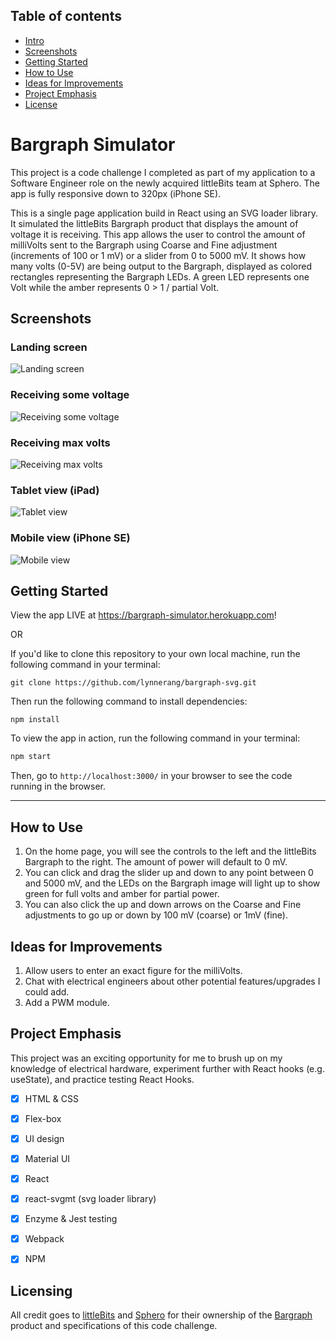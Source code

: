 ## Table of contents
* [Intro](#Bargraph-Simulator)
* [Screenshots](#Screenshots)
* [Getting Started](#Getting-Started)
* [How to Use](#How-to-Use)
* [Ideas for Improvements](#Ideas-for-Improvements)
* [Project Emphasis](#Project-Emphasis)
* [License](#License)


# Bargraph Simulator

This project is a code challenge I completed as part of my application to a Software Engineer role on the newly acquired littleBits team at Sphero.  The app is fully responsive down to 320px (iPhone SE).

This is a single page application build in React using an SVG loader library.  It simulated the littleBits Bargraph product that displays the amount of voltage it is receiving.  This app allows the user to control the amount of milliVolts sent to the Bargraph using Coarse and Fine adjustment (increments of 100 or 1 mV) or a slider from 0 to 5000 mV.  It shows how many volts (0-5V) are being output to the Bargraph, displayed as colored rectangles representing the Bargraph LEDs.  A green LED represents one Volt while the amber represents 0 > 1 / partial Volt.


## Screenshots

### Landing screen
![Landing screen](/screenshots/1.png)

### Receiving some voltage
![Receiving some voltage](/screenshots/2.png)

### Receiving max volts
![Receiving max volts](/screenshots/3.png)

### Tablet view (iPad)
![Tablet view](/screenshots/4.png)

### Mobile view (iPhone SE)
![Mobile view](/screenshots/5.png)


## Getting Started

View the app LIVE at https://bargraph-simulator.herokuapp.com!

OR 

If you'd like to clone this repository to your own local machine, run the following command in your terminal:

```shell
git clone https://github.com/lynnerang/bargraph-svg.git
```

Then run the following command to install dependencies:

```shell
npm install
```

To view the app in action, run the following command in your terminal:

```bash
npm start
```

Then, go to `http://localhost:3000/` in your browser to see the code running in the browser.

---

## How to Use

1. On the home page, you will see the controls to the left and the littleBits Bargraph to the right.  The amount of power will default to 0 mV.
2. You can click and drag the slider up and down to any point between 0 and 5000 mV, and the LEDs on the Bargraph image will light up to show green for full volts and amber for partial power.
3. You can also click the up and down arrows on the Coarse and Fine adjustments to go up or down by 100 mV (coarse) or 1mV (fine).

## Ideas for Improvements

1. Allow users to enter an exact figure for the milliVolts.
2. Chat with electrical engineers about other potential features/upgrades I could add.
3. Add a PWM module.


## Project Emphasis

This project was an exciting opportunity for me to brush up on my knowledge of electrical hardware, experiment further with React hooks (e.g. useState), and practice testing React Hooks.

- [x] HTML & CSS 
- [x] Flex-box
- [x] UI design
- [x] Material UI
- [x] React
- [x] react-svgmt (svg loader library)
- [x] Enzyme & Jest testing
- [x] Webpack
- [x] NPM


## Licensing

All credit goes to <a href="https://littlebits.com/">littleBits</a> and <a href="sphero.com">Sphero</a> for their ownership of the <a href="https://littlebits.com/products/bargraph?_pos=1&_sid=717bafac4&_ss=r">Bargraph</a> product and specifications of this code challenge.
